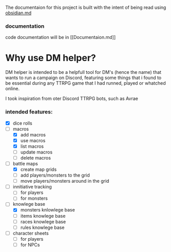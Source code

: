 
 The documentaion for this project is built with the intent of being read using [obsidian.md](https://obsidian.md)


### documentation

code documentation will be in [[Documentaion.md]]
# Why use DM helper?

DM helper is intended to be a  helpfull tool for DM's (hence the name) that wants to run a campaign on Discord, featuring some things that i found to be essential during any TTRPG game that I had runned, played or whatched online.

I took inspiration from oter Discord TTRPG bots, such as Avrae

### intended features:
- [x] dice rolls
- [ ] macros
	- [x] add macros
	- [x] use macros
	- [x] list macros
	- [ ] update macros
	- [ ] delete macros
- [ ] battle maps
	- [x] create map grids
	- [ ] add players/monsters to the grid
	- [ ] move players/monsters around in the grid
- [ ] innitiative tracking
	- [ ] for players
	- [ ] for monsters
- [ ] knowlege base
	- [x] monsters knlowlege base
	- [ ] items knowlege base
	- [ ] races knowlege base
	- [ ] rules knowlege base
- [ ] character sheets
	- [ ] for players
	- [ ] for NPCs